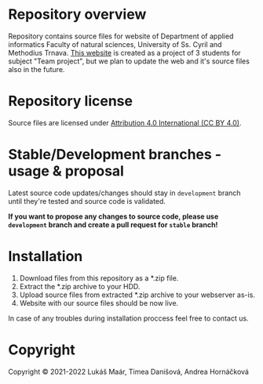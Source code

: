 # Repository overview
Repository contains source files for website of Department of applied informatics Faculty of natural sciences, University of Ss. Cyril and Methodius Trnava.
[This website](http://kai.rf.gd/) is created as a project of 3 students for subject "Team project", but we plan to update the web and it's source files also in the future. 

# Repository license
Source files are licensed under [Attribution 4.0 International (CC BY 4.0)](https://creativecommons.org/licenses/by/4.0/legalcode).

# Stable/Development branches - usage & proposal
Latest source code updates/changes should stay in `development` branch until they're tested and source code is validated. 

**If you want to propose any changes to source code, please use `development` branch and create a pull request for `stable` branch!**

# Installation
1. Download files from this repository as a *.zip file.
2. Extract the *.zip archive to your HDD.
3. Upload source files from extracted *.zip archive to your webserver as-is.
4. Website with our source files should be now live.

In case of any troubles during installation proccess feel free to contact us.

# Copyright
Copyright © 2021-2022 Lukáš Maár, Timea Danišová, Andrea Hornáčková


